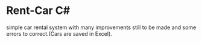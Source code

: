 # Rent-Car C#
simple car rental system with many improvements still to be made and some errors to correct.(Cars are saved in Excel).
